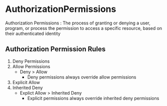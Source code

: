 # AuthorizationPermissions

Authorization Permissions
 : The process of granting or denying a user, program, or process the permission to access a specific resource, based on their authenticated identity

## Authorization Permission Rules

1) Deny Permissions
2) Allow Permissions
    - Deny > Allow
        * Deny permissions always override allow permissions
3) Explicit Allow
4) Inherited Deny
    - Explict Allow > Inherited Deny
        * Explicit permissions always override inherited deny permissions